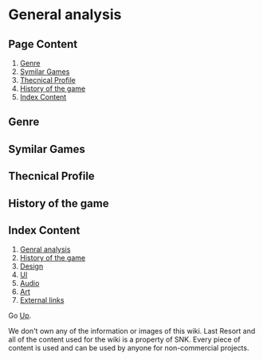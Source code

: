 # **General analysis**
## **Page Content**
1. [Genre](https://github.com/ericlr1/Proyecto_1_Guerrilla-War/blob/gh-pages/Intro.md#genre)
2. [Symilar Games](https://github.com/ericlr1/Proyecto_1_Guerrilla-War/blob/gh-pages/Intro.md#symilar-games)
3. [Thecnical Profile](https://github.com/ericlr1/Proyecto_1_Guerrilla-War/blob/gh-pages/Intro.md#thecnical-profile)
4. [History of the game](https://github.com/ericlr1/Proyecto_1_Guerrilla-War/blob/gh-pages/Intro.md#history-of-the-game)
5. [Index Content](https://github.com/ericlr1/Proyecto_1_Guerrilla-War/blob/gh-pages/Intro.md#index-content)

## **Genre**

## **Symilar Games**

## **Thecnical Profile**

## **History of the game**

## **Index Content**

1. [Genral analysis]()
2. [History of the game]()
3. [Design]()
4. [UI](https://github.com/ericlr1/Proyecto_1_Guerrilla-War/blob/gh-pages/UI.md)
5. [Audio]()
6. [Art]()
7. [External links]()


Go [Up](https://github.com/ericlr1/Proyecto_1_Guerrilla-War/blob/gh-pages/general_analysis.md#general-analysis).

We don't own any of the information or images of this wiki. Last Resort and all of the content used for the wiki is a property of SNK. Every piece of content is used and can be used by anyone for non-commercial projects.
